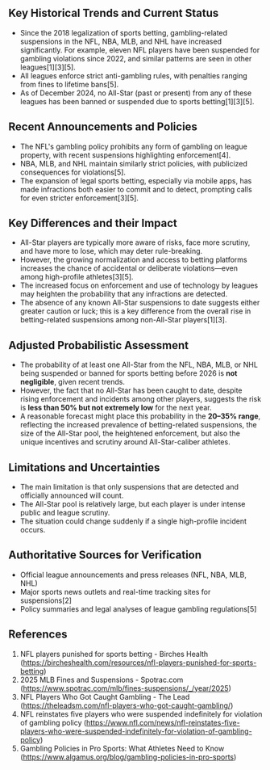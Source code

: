 ## Key Historical Trends and Current Status

- Since the 2018 legalization of sports betting, gambling-related suspensions in the NFL, NBA, MLB, and NHL have increased significantly. For example, eleven NFL players have been suspended for gambling violations since 2022, and similar patterns are seen in other leagues[1][3][5].
- All leagues enforce strict anti-gambling rules, with penalties ranging from fines to lifetime bans[5].
- As of December 2024, no All-Star (past or present) from any of these leagues has been banned or suspended due to sports betting[1][3][5].

## Recent Announcements and Policies

- The NFL's gambling policy prohibits any form of gambling on league property, with recent suspensions highlighting enforcement[4].
- NBA, MLB, and NHL maintain similarly strict policies, with publicized consequences for violations[5].
- The expansion of legal sports betting, especially via mobile apps, has made infractions both easier to commit and to detect, prompting calls for even stricter enforcement[3][5].

## Key Differences and their Impact

- All-Star players are typically more aware of risks, face more scrutiny, and have more to lose, which may deter rule-breaking.
- However, the growing normalization and access to betting platforms increases the chance of accidental or deliberate violations—even among high-profile athletes[3][5].
- The increased focus on enforcement and use of technology by leagues may heighten the probability that any infractions are detected.
- The absence of any known All-Star suspensions to date suggests either greater caution or luck; this is a key difference from the overall rise in betting-related suspensions among non-All-Star players[1][3].

## Adjusted Probabilistic Assessment

- The probability of at least one All-Star from the NFL, NBA, MLB, or NHL being suspended or banned for sports betting before 2026 is **not negligible**, given recent trends.
- However, the fact that no All-Star has been caught to date, despite rising enforcement and incidents among other players, suggests the risk is **less than 50% but not extremely low** for the next year.
- A reasonable forecast might place this probability in the **20–35% range**, reflecting the increased prevalence of betting-related suspensions, the size of the All-Star pool, the heightened enforcement, but also the unique incentives and scrutiny around All-Star-caliber athletes.

## Limitations and Uncertainties

- The main limitation is that only suspensions that are detected and officially announced will count.
- The All-Star pool is relatively large, but each player is under intense public and league scrutiny.
- The situation could change suddenly if a single high-profile incident occurs.

## Authoritative Sources for Verification

- Official league announcements and press releases (NFL, NBA, MLB, NHL)
- Major sports news outlets and real-time tracking sites for suspensions[2]
- Policy summaries and legal analyses of league gambling regulations[5]

## References

1. NFL players punished for sports betting - Birches Health (https://bircheshealth.com/resources/nfl-players-punished-for-sports-betting)
2. 2025 MLB Fines and Suspensions - Spotrac.com (https://www.spotrac.com/mlb/fines-suspensions/_/year/2025)
3. NFL Players Who Got Caught Gambling - The Lead (https://theleadsm.com/nfl-players-who-got-caught-gambling/)
4. NFL reinstates five players who were suspended indefinitely for violation of gambling policy (https://www.nfl.com/news/nfl-reinstates-five-players-who-were-suspended-indefinitely-for-violation-of-gambling-policy)
5. Gambling Policies in Pro Sports: What Athletes Need to Know (https://www.algamus.org/blog/gambling-policies-in-pro-sports)